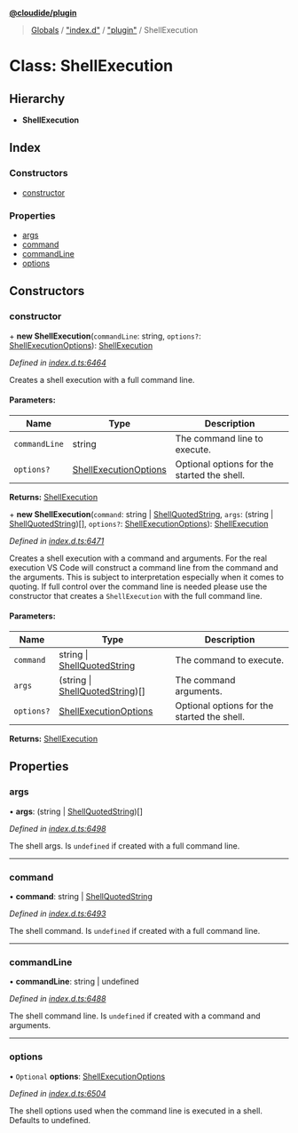 **[@cloudide/plugin](../README.md)**

> [Globals](../README.md) / ["index.d"](../modules/_index_d_.md) / ["plugin"](../modules/_index_d_._plugin_.md) / ShellExecution

# Class: ShellExecution

## Hierarchy

* **ShellExecution**

## Index

### Constructors

* [constructor](_index_d_._plugin_.shellexecution.md#constructor)

### Properties

* [args](_index_d_._plugin_.shellexecution.md#args)
* [command](_index_d_._plugin_.shellexecution.md#command)
* [commandLine](_index_d_._plugin_.shellexecution.md#commandline)
* [options](_index_d_._plugin_.shellexecution.md#options)

## Constructors

### constructor

\+ **new ShellExecution**(`commandLine`: string, `options?`: [ShellExecutionOptions](../interfaces/_index_d_._plugin_.shellexecutionoptions.md)): [ShellExecution](_index_d_._plugin_.shellexecution.md)

*Defined in [index.d.ts:6464](https://github.com/shuyaqian/cloudide-plugin-api/blob/9d985be/index.d.ts#L6464)*

Creates a shell execution with a full command line.

#### Parameters:

Name | Type | Description |
------ | ------ | ------ |
`commandLine` | string | The command line to execute. |
`options?` | [ShellExecutionOptions](../interfaces/_index_d_._plugin_.shellexecutionoptions.md) | Optional options for the started the shell.  |

**Returns:** [ShellExecution](_index_d_._plugin_.shellexecution.md)

\+ **new ShellExecution**(`command`: string \| [ShellQuotedString](../interfaces/_index_d_._plugin_.shellquotedstring.md), `args`: (string \| [ShellQuotedString](../interfaces/_index_d_._plugin_.shellquotedstring.md))[], `options?`: [ShellExecutionOptions](../interfaces/_index_d_._plugin_.shellexecutionoptions.md)): [ShellExecution](_index_d_._plugin_.shellexecution.md)

*Defined in [index.d.ts:6471](https://github.com/shuyaqian/cloudide-plugin-api/blob/9d985be/index.d.ts#L6471)*

Creates a shell execution with a command and arguments. For the real execution VS Code will
construct a command line from the command and the arguments. This is subject to interpretation
especially when it comes to quoting. If full control over the command line is needed please
use the constructor that creates a `ShellExecution` with the full command line.

#### Parameters:

Name | Type | Description |
------ | ------ | ------ |
`command` | string \| [ShellQuotedString](../interfaces/_index_d_._plugin_.shellquotedstring.md) | The command to execute. |
`args` | (string \| [ShellQuotedString](../interfaces/_index_d_._plugin_.shellquotedstring.md))[] | The command arguments. |
`options?` | [ShellExecutionOptions](../interfaces/_index_d_._plugin_.shellexecutionoptions.md) | Optional options for the started the shell.  |

**Returns:** [ShellExecution](_index_d_._plugin_.shellexecution.md)

## Properties

### args

•  **args**: (string \| [ShellQuotedString](../interfaces/_index_d_._plugin_.shellquotedstring.md))[]

*Defined in [index.d.ts:6498](https://github.com/shuyaqian/cloudide-plugin-api/blob/9d985be/index.d.ts#L6498)*

The shell args. Is `undefined` if created with a full command line.

___

### command

•  **command**: string \| [ShellQuotedString](../interfaces/_index_d_._plugin_.shellquotedstring.md)

*Defined in [index.d.ts:6493](https://github.com/shuyaqian/cloudide-plugin-api/blob/9d985be/index.d.ts#L6493)*

The shell command. Is `undefined` if created with a full command line.

___

### commandLine

•  **commandLine**: string \| undefined

*Defined in [index.d.ts:6488](https://github.com/shuyaqian/cloudide-plugin-api/blob/9d985be/index.d.ts#L6488)*

The shell command line. Is `undefined` if created with a command and arguments.

___

### options

• `Optional` **options**: [ShellExecutionOptions](../interfaces/_index_d_._plugin_.shellexecutionoptions.md)

*Defined in [index.d.ts:6504](https://github.com/shuyaqian/cloudide-plugin-api/blob/9d985be/index.d.ts#L6504)*

The shell options used when the command line is executed in a shell.
Defaults to undefined.

